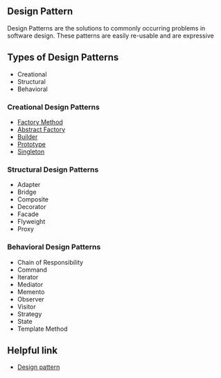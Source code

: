 ## Design Pattern

Design Patterns are the solutions to commonly occurring problems in software design. These patterns are easily re-usable and are expressive






## Types of Design Patterns
- Creational
- Structural
- Behavioral




### Creational Design Patterns

- [Factory Method](https://github.com/myas92/design-pattern/tree/master/factory-method)
- [Abstract Factory](https://github.com/myas92/design-pattern/tree/master/abstract-factory)
- [Builder](https://github.com/myas92/design-pattern/tree/master/builder)
- [Prototype](https://github.com/myas92/design-pattern/tree/master/prototype)
- [Singleton](https://github.com/myas92/design-pattern/tree/master/singleton)

### Structural Design Patterns

- Adapter
- Bridge
- Composite
- Decorator
- Facade
- Flyweight
- Proxy

### Behavioral Design Patterns

- Chain of Responsibility
- Command
- Iterator
- Mediator
- Memento
- Observer
- Visitor
- Strategy
- State
- Template Method

## Helpful link

 - [Design pattern](https://medium.com/dhiwise/advanced-javascript-design-patterns-6812f3286585)
